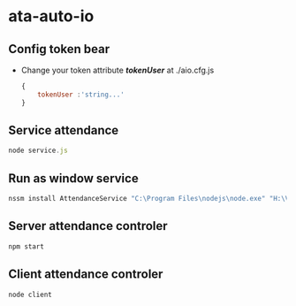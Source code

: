 # ata-auto-io

## Config token bear

- Change your token attribute ***tokenUser*** at ./aio.cfg.js

    ```js
    {
        tokenUser :'string...'
    }
    ```

## Service attendance

```js
node service.js
```

## Run as window service

```js
nssm install AttendanceService "C:\Program Files\nodejs\node.exe" "H:\VSCode\ata-auto-io\service.js"
```

## Server attendance controler

```js
npm start
```

## Client attendance controler

```js
node client
```
